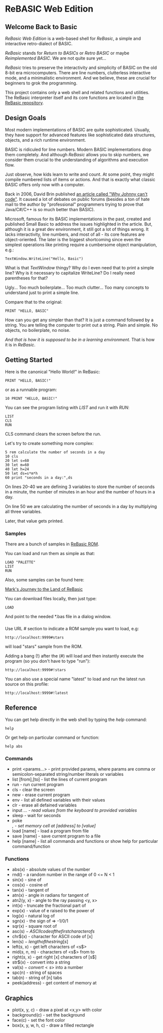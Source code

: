 # ReBASIC Web Edition


## Welcome Back to Basic

_ReBasic Web Edition_ is a web-based shell for _ReBasic_, a simple and interactive retro-dialect of BASIC.

_ReBasic_ stands for _Return to BASICs_ or _Retro BASIC_ or maybe _Reimplemented BASIC_. We are not quite sure yet...

_ReBasic_ tries to preserve the interactivity and simplicity of BASIC on the old 8-bit era microcomputers.
There are line numbers, clutterless interactive mode, and a minimalistic environment.
And we believe, these are crucial for beginners to grok the programming.

This project contains only a web shell and related functions and utilities.
The ReBasic interpreter itself and its core functions are located
in [the ReBasic repository](https://github.com/invider/rebasic).



## Design Goals
Most modern implementations of BASIC are quite sophisticated. Usually, they have support for advanced features like sophisticated data structures, objects, and a rich runtime environment.

BASIC is ridiculed for line numbers. Modern BASIC implementations drop them completely. And although _ReBasic_ allows you to skip numbers, we consider them crucial to the understanding of algorithms and execution flow.

Just observe, how kids learn to write and count. At some point, they might compile numbered lists of items or actions.
And that is exactly what classic BASIC offers only now with a computer.

Back in 2006, David Brin published [an article called "Why Johnny can't code"](https://www.salon.com/2006/09/14/basic_2/).
It caused a lot of debates on public forums (besides a ton of hate mail to the author by "professional" programmers trying to prove that Java/C#/C++ is so much better than BASIC).

Microsoft, famous for its BASIC implementations in the past, created and published Small Basic to address the issues highlighted in the article. But, although it is a great dev environment, it still got a lot of things wrong. It lacks interactivity, line numbers, and most of all - its core features are object-oriented. The later is the biggest shortcoming since even the simplest operations like printing require a cumbersome object manipulation, e.g.:

```
TextWindow.WriteLine("Hello, Basic")
```

What is that _TextWindow_ thingy?
Why do I even need that to print a simple line?
Why is it necessary to capitalize WriteLine?
Do I really need parentheses for that?

Ugly...
Too much boilerplate...
Too much clutter...
Too many concepts to understand just to print a simple line.

Compare that to the original:
```
PRINT "HELLO, BASIC"
```

How can you get any simpler than that? It is just a command followed by a string. You are telling the computer to print out a string. Plain and simple. No objects, no boilerplate, no noise.

_And that is how it is supposed to be in a learning environment._ That is how it is in _ReBasic_.



## Getting Started

Here is the canonical "Hello World!" in ReBasic:

```
PRINT "HELLO, BASIC!"
```

or as a runnable program:

```
10 PRINT "HELLO, BASIC!"
```

You can see the program listing with _LIST_ and run it with _RUN_:

```
LIST
CLS
RUN
```

CLS command clears the screen before the run.

Let's try to create something more complex:

```
5 rem calculate the number of seconds in a day
10 cls
20 let s=60
30 let m=60
40 let h=24
50 let ds=s*m*h
60 print "seconds in a day:",ds
```

On lines 20-40 we are defining 3 variables to store the number of seconds in a minute,
the number of minutes in an hour and the number of hours in a day.

On line 50 we are calculating the number of seconds in a day by multiplying all three variables.

Later, that value gets printed.



### Samples

There are a bunch of samples in
[ReBasic ROM](https://github.com/invider/rebasic.mix/tree/master/mod/lib/rom).

You can load and run them as simple as that:
```
LOAD "PALETTE"
LIST
RUN
```

Also, some samples can be found here:

[Mark's Journey to the Land of ReBasic](https://github.com/invider/rebasic-journey)

You can download files locally, then just type:

```
LOAD
```

And point to the needed \*.bas file in a dialog window.


### 

Use URL # section to indicate a ROM sample you want to load, e.g:

```
http://localhost:9999#stars
```
will load "stars" sample from the ROM.

Adding a bang (!) after the (#) will load and then instantly execute the program
(so you don't have to type "run"):

```
http://localhost:9999#!stars
```

You can also use a special name "latest" to load and run the latest run source
on this profile:

```
http://localhost:9999#!latest
```




## Reference

You can get help directly in the web shell by typing the _help_ command:
```
help
```

Or get help on particular command or function:
```
help abs
```


### Commands
* print <params...> - print provided params, where params are comma or semicolon-separated string/number literals or variables
* list [from],[to] - list the lines of current program
* run - run current program
* cls - clear the screen
* new - erase current program
* env - list all defined variables with their values
* clr - erase all defained variables
* input <var>... - read values from the keyboard to provided variables
* sleep <n> - wait for <n> seconds
* poke <address>, <value> - set memory cell at [address] to [value]
* load [name] - load a program from file
* save [name] - save current program to a file
* help [name] - list all commands and functions or show help for particular command/function


### Functions

* abs(x) - absolute values of the number
* rnd() - a random number in the range of 0 <= N < 1
* sin(x) - sine of <x>
* cos(x) - cosine of <x>
* tan(x) - tangent of <x>
* atn(x) - angle in radians for tangent of <x>
* atn2(y, x) - angle to the ray passing <y, x>
* int(x) - truncate the fractional part of <x>
* exp(x) - value of e raised to the power of <x>
* log(x) - natural log of <x>
* sgn(x) - the sign of <x> => -1/0/1
* sqr(x) - square root of <x>
* asc(s$) - ASCII code of the first character of s$
* chr$(x) - character for ASCII code of [x]
* len(s$) - length of the string [s$]
* left$(s$, x) - get left <x> characters of <s$>
* mid$(s$, n, m) - characters of <s$> from <n> to <m>
* right$(s$, x) - get right [x] characters of [s$]
* str$(x) - convert <x> into a string
* val(s$) - convert <s$> into a number
* spc(n) - string of <n> spaces
* tab(n) - string of [n] tabs
* peek(address) - get content of memory at <address>

## Graphics
* plot(x, y, c) - draw a pixel at <x,y> with color <c>
* background(c) - set the background
* face(c) - set the font color
* box(x, y, w, h, c) - draw a filled rectangle

